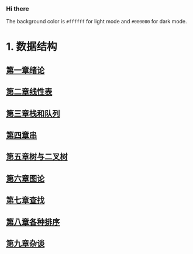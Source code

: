 ### Hi there
The background color is `#ffffff` for light mode and `#000000` for dark mode.
# 1. 数据结构
## [第一章绪论](https://www.cnblogs.com/awei040519/articles/19011866)
## [第二章线性表](https://www.cnblogs.com/awei040519/articles/19011888)
## [第三章栈和队列](https://www.cnblogs.com/awei040519/articles/19011984)
## [第四章串](https://www.cnblogs.com/awei040519/articles/19012012)
## [第五章树与二叉树](https://www.cnblogs.com/awei040519/articles/19012014)
## [第六章图论](https://i.cnblogs.com/articles/edit-done;postId=19012038;isPublished=true)
## [第七章查找 ](https://www.cnblogs.com/awei040519/articles/19012046)
## [第八章各种排序](https://www.cnblogs.com/awei040519/articles/19012062)
## [第九章杂谈](https://www.cnblogs.com/awei040519/articles/19012064)
